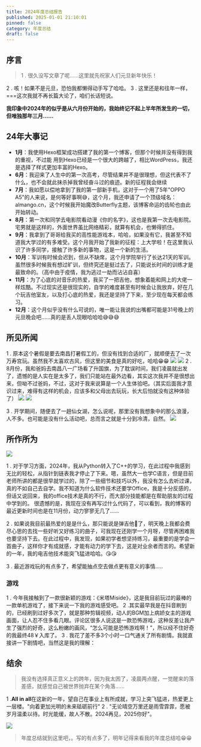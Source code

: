 ```yaml
---
title: 2024年度总结报告
published: 2025-01-01 21:10:01
pinned: false
category: 年度总结
draft: false
---
```








## 序言

>1 . 很久没写文章了呢……这里就先祝家人们元旦新年快乐！

2 . 咳！如果不是元旦，恐怕我都懒得动手写了哈哈。
3 . 这里还是和往年一样，===这次我就不再长篇大论了，咱们长话短说。


**我印象中2024年的似乎是从六月份开始的，我始终记不起上半年所发生的一切，但唯独那年三月......**


## 24年大事记
- **1月**：我使用Hexo框架成功搭建了我的第一个博客，但那个时候并没有得到我的重视，不过能 用到Hexo已经是一个很大的跨越了，相比WordPress，我还是选择了样式更加丰富的Hexo。
- **6月**：我迎来了人生中的第一次高考，尽管结果并不是很理想，但这代表不了什么，也不会就此抹杀掉我曾经奋斗过的痕迹。新的征程我会继续
- **7月**：我如愿以偿地拿到了我的第一部新手机，这对于一个用了5年"OPPO A5"的人来说，是何等好事啊😅，这个月，我还申请了一个顶级域名：almango.cn，这个时候我开始魔改Butterfly主题，该博客命运的齿轮也由此开始转动。
- **8月**：第一次和同学去电影院看动漫《你的名字》，这也是我第一次去电影院。宅男就是这样的，外面世界虽比网络精彩，就算有机会，也懒得抓住。
- **9月**：我拿到了哥哥给我买的高性能游戏本，哈哈，如果没有它，我甚至不知道我大学过的有多难受。这个月我开始了我新的征程：上大学啦！在这里我认识了许多同学，接触了许多新的事物，这是一个新的生活。
- **10月**：军训有时候会迟到，但从不缺席，这个月学院举行了长达21天的军训。虽然很多时候我有想过旷训，但终究还是挺过去了，只能说长时间的训练才是最致命的。（高中由于疫情，我为逃过一劫而沾沾自喜）
- **11月**：为了心底的对音乐的热爱，我买了一把吉他，想象着能和网上的大佬一样炫酷。不过现实还是很现实的，自学的难度甚至有时候会让我放弃，好在几个玩吉他室友，以及打心底的热爱，我还是坚持了下来，至少现在每天都会练习。
- **12月**：这个月似乎没有什么可说的，唯一能让我说的出嘴都可能是31号晚上的元旦晚会吧......真的是丢人现眼哈哈哈😅😅😅


## 所见所闻


1 . 原本这个暑假是要去南昌打暑假工的，但没有找到合适的厂，就顺便去了一次万寿宫玩。虽然我不太喜欢古风，但这里的美食是真的好吃，哈哈😁😁
![](https://gcore.jsdelivr.net/gh/Almango/Blog_imgbed@main/photos/life_wanshougong_1.jpg)
![](https://gcore.jsdelivr.net/gh/Almango/Blog_imgbed@main/photos/life_wanshougong_2.jpg)
2 . 8月份，我和爸妈去南昌八一广场看了升国旗，为了耽误时间，我们凌晨就出发了，遗憾的是人实在是太多了，我们只能站在最外边看，其实这次我并不是很想出来，但呦不过爸妈，不过，这对于我来说算是一个人生体验吧。（其实后面我才意识过来，难得有这样的机会，应该多和父母出去玩玩，长大后怕就没有这种体验了）
![](https://gcore.jsdelivr.net/gh/Almango/Blog_imgbed@main/photos/life_81_1.jpg)
![](https://gcore.jsdelivr.net/gh/Almango/Blog_imgbed@main/photos/life_81_2.jpg)


3 . 开学期间，随便去了一趟仙女湖，怎么说呢，那里没有我想象中的那么浪漫，人不多。也可能是没有什么活动吧，总而言之就是十分到冷清，自然。
![](https://gcore.jsdelivr.net/gh/Almango/Blog_imgbed@main/photos/life_xiannvu_2.jpg)


## 所作所为

![](https://gcore.jsdelivr.net/gh/Almango/Blog_imgbed@main/photos/2024life.png)

1 . 对于学习方面，2024年，我从Python转入了C++的学习，在此过程中我感到无比的轻松，从指针到链表我才停止了下来。嗯，虽然大一也学C语言，但是目前老师所讲的都是很早就学过的，除了一些细节和技巧以外，我没有怎么去听过课，真的不如自己去自学。我不知道为什么软件技术还要学Office，我是十分反感的，但话又说回来，我的office技术是真的不行，而大部分技能都是在帮助朋友的过程中学到的。
很遗憾的是，我现在没有再写过什么代码了，可以看到，我的博客的最近更新时间也是在11月份，动力寥寥无几了......

2 . 如果说我目前最热爱的是是什么，那只能说是弹吉他🎸了，明天晚上我都会费尽心思的去找一些好听又好练习的曲子，可我现在还刚学一个月呀，尽管再困难我也要坚持下去。在此过程中，我发现，如果初学者想坚持练习，最重要的是学会一首曲子，这样你才有成就感，才能有动力的学下去，这是对业余者而言的。希望新的一年，我的电吉他技术能突飞猛进哈哈。😘😘

3 . 最近游戏玩的有点多了，希望能抽点空去做点更有意义的事情.....

### 游戏

1 . 今年我接触到了一款很新颖的游戏：《米塔Miside》，这是我目前玩过的最棒的一款单机游戏了，接下来说一下我的游戏感受吧。
2 .其实最早我是在抖音刷到的，已经刷到过好多次了，就是那种剪辑视频，动人的BGM加上病娇女主的游戏画面，让人忍不住多看几眼。评论区很多人说这是一款恐怖游戏，这种反差让我产生了强烈的好奇，这么粉嫩的画风，“怎么可能是恐怖游戏啊！”，所以经不住好奇的我最终48￥入库了。
3 . 我花了差不多3个小时一口气通关了所有剧情。我就直接讲一下剧情吧，当然这是我的理解：

## 结余
>我没有选择真正意义上的跨年，因为我太困了，凌晨两点醒，一觉醒来的落差感，就感觉自己被世界抛弃在某个角落......


1 .**All in all**在这新的一年，望自己在事业上有所成就，学习上突飞猛进，热爱更上一层楼。"向着更加光明的未来砥砺前行"
2 . "无论晴空万里还是雨雪霏霏，愿被岁月温柔以待。时光能缓，故人不散。2024再见，2025你好"。
 
![](https://gcore.jsdelivr.net/gh/Almango/Blog_imgbed@main/photos/2025.webp)

> 年度总结就到这里吧，。写的有点多了，明年记得来看我的年度总结哈😁😁




